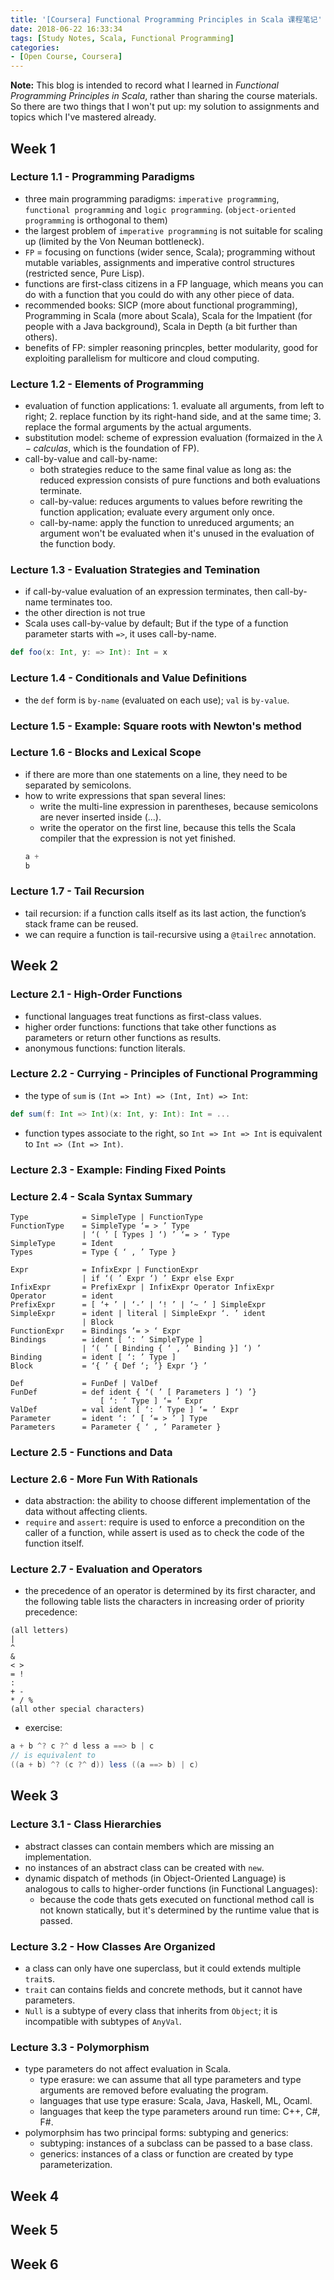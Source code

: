 ```yaml
---
title: '[Coursera] Functional Programming Principles in Scala 课程笔记'
date: 2018-06-22 16:33:34
tags: [Study Notes, Scala, Functional Programming]
categories:
- [Open Course, Coursera]
---
```


**Note:**
This blog is intended to record what I learned in *Functional Programming Principles in Scala*, rather than sharing the course materials. So there are two things that I won't put up: my solution to assignments and topics which I've mastered already.

## Week 1

### Lecture 1.1 - Programming Paradigms

- three main programming paradigms: `imperative programming`, `functional programming` and `logic programming`. (`object-oriented programming` is orthogonal to them)
- the largest problem of `imperative programming` is not suitable for scaling up (limited by the Von Neuman bottleneck).
- `FP` = focusing on functions (wider sence, Scala); programming without mutable variables, assignments and imperative control structures (restricted sence, Pure Lisp).
- functions are first-class citizens in a FP language, which means you can do with a function that you could do with any other piece of data.
- recommended books: SICP (more about functional programming), Programming in Scala (more about Scala), Scala for the Impatient (for people with a Java background), Scala in Depth (a bit further than others).
- benefits of FP: simpler reasoning princples, better modularity, good for exploiting parallelism for multicore and cloud computing.

### Lecture 1.2 - Elements of Programming

- evaluation of function applications: 1. evaluate all arguments, from left to right; 2. replace function by its right-hand side, and at the same time; 3. replace the formal arguments by the actual arguments.
- substitution model: scheme of expression evaluation (formaized in the $\lambda-calculas$, which is the foundation of FP).
- call-by-value and call-by-name:
  - both strategies reduce to the same final value as long as: the reduced expression consists of pure functions and both evaluations terminate.
  - call-by-value: reduces arguments to values before rewriting the function application; evaluate every argument only once.
  - call-by-name: apply the function to unreduced arguments; an argument won't be evaluated when it's unused in the evaluation of the function body.

### Lecture 1.3 - Evaluation Strategies and Temination

- if call-by-value evaluation of an expression terminates, then call-by-name terminates too.
- the other direction is not true
- Scala uses call-by-value by default; But if the type of a function parameter starts with `=>`, it uses call-by-name.
``` scala
def foo(x: Int, y: => Int): Int = x
```

### Lecture 1.4 - Conditionals and Value Definitions

- the `def` form is `by-name` (evaluated on each use); `val` is `by-value`.

### Lecture 1.5 - Example: Square roots with Newton's method

### Lecture 1.6 - Blocks and Lexical Scope

- if there are more than one statements on a line, they need to be separated by semicolons.
- how to write expressions that span several lines:
    - write the multi-line expression in parentheses, because semicolons are never inserted inside (...).
    - write the operator on the first line, because this tells the Scala compiler that the expression is not yet finished.
    ```scala
    a +
    b
    ```

### Lecture 1.7 - Tail Recursion

- tail recursion: if a function calls itself as its last action, the function’s stack frame can be reused.
- we can require a function is tail-recursive using a `@tailrec` annotation.

## Week 2

### Lecture 2.1 - High-Order Functions

- functional languages treat functions as first-class values.
- higher order functions: functions that take other functions as parameters or return other functions as results.
- anonymous functions: function literals.

### Lecture 2.2 - Currying - Principles of Functional Programming

- the type of `sum` is `(Int => Int) => (Int, Int) => Int`:
``` scala
def sum(f: Int => Int)(x: Int, y: Int): Int = ...
```
- function types associate to the right, so `Int => Int => Int` is equivalent to `Int => (Int => Int)`.

### Lecture 2.3 - Example: Finding Fixed Points

### Lecture 2.4 - Scala Syntax Summary

```
Type            = SimpleType | FunctionType
FunctionType    = SimpleType ‘= > ’ Type
                | ‘( ’ [ Types ] ‘) ’ ‘= > ’ Type
SimpleType      = Ident
Types           = Type { ‘ , ’ Type }

Expr            = InfixExpr | FunctionExpr
                | if ‘( ’ Expr ‘) ’ Expr else Expr
InfixExpr       = PrefixExpr | InfixExpr Operator InfixExpr
Operator        = ident
PrefixExpr      = [ ‘+ ’ | ‘-’ | ‘! ’ | ‘~ ’ ] SimpleExpr
SimpleExpr      = ident | literal | SimpleExpr ‘. ’ ident
                | Block
FunctionExpr    = Bindings ‘= > ‘ Expr
Bindings        = ident [ ‘: ’ SimpleType ]
                | ‘( ’ [ Binding { ‘ , ’ Binding }] ‘) ’
Binding         = ident [ ‘: ’ Type ]
Block           = ‘{ ’ { Def ‘; ’} Expr ‘} ’

Def             = FunDef | ValDef
FunDef          = def ident { ‘( ’ [ Parameters ] ‘) ’}
                    [ ‘: ’ Type ] ‘= ’ Expr
ValDef          = val ident [ ‘: ’ Type ] ‘= ’ Expr
Parameter       = ident ‘: ’ [ ‘= > ’ ] Type
Parameters      = Parameter { ‘ , ’ Parameter }
```

### Lecture 2.5 - Functions and Data

### Lecture 2.6 - More Fun With Rationals

- data abstraction: the ability to choose different implementation of the data without affecting clients.
- `require` and `assert`: require is used to enforce a precondition on the caller of a function, while assert is used as to check the code of the function itself.

### Lecture 2.7 - Evaluation and Operators

- the precedence of an operator is determined by its first character, and the following table lists the characters in increasing order of priority precedence:
```
(all letters)
|
^
&
< >
= !
:
+ -
* / %
(all other special characters)
```
- exercise:
``` scala
a + b ^? c ?^ d less a ==> b | c
// is equivalent to
((a + b) ^? (c ?^ d)) less ((a ==> b) | c)
```

## Week 3

### Lecture 3.1 - Class Hierarchies

- abstract classes can contain members which are missing an implementation.
- no instances of an abstract class can be created with `new`.
- dynamic dispatch of methods (in Object-Oriented Language) is analogous to calls to higher-order functions (in Functional Languages):
    - because the code thats gets executed on functional method call is not known statically, but it's determined by the runtime value that is passed.

### Lecture 3.2 - How Classes Are Organized

- a class can only have one superclass, but it could extends multiple `trait`s.
- `trait` can contains fields and concrete methods, but it cannot have parameters.
- `Null` is a subtype of every class that inherits from `Object`; it is incompatible with subtypes of `AnyVal`.

### Lecture 3.3 - Polymorphism

- type parameters do not affect evaluation in Scala.
    - type erasure: we can assume that all type parameters and type arguments are removed before evaluating the program.
    - languages that use type erasure: Scala, Java, Haskell, ML, Ocaml.
    - languages that keep the type parameters around run time: C++, C#, F#.
- polymorphsim has two principal forms: subtyping and generics:
    - subtyping: instances of a subclass can be passed to a base class.
    - generics: instances of a class or function are created by type parameterization.

## Week 4
## Week 5
## Week 6
